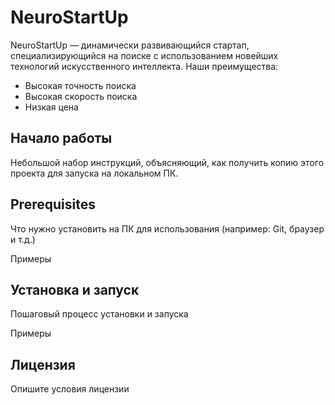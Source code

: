 # NeuroStartUp
NeuroStartUp — динамически развивающийся стартап, специализирующийся на поиске с использованием новейших технологий искусственного интеллекта. Наши преимущества:
* Высокая точность поиска
* Высокая скорость поиска
* Низкая цена
## Начало работы
Небольшой набор инструкций, объясняющий, как получить копию этого проекта для запуска на локальном ПК.
## Prerequisites
Что нужно установить на ПК для использования (например: Git, браузер и т.д.)

Примеры
## Установка и запуск
Пошаговый процесс установки и запуска

Примеры
## Лицензия
Опишите условия лицензии
